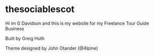 # thesociablescot
Hi im G Davidson and this is my website for my Freelance Tour Guide Business

Built by Greig Huth

Theme designed by John Otander (@4lpine) 